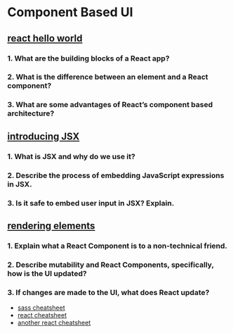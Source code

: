 # Component Based UI

## [react hello world](https://reactjs.org/docs/hello-world.html)

### 1. What are the building blocks of a React app?

### 2. What is the difference between an element and a React component?

### 3. What are some advantages of React’s component based architecture?

## [introducing JSX](https://reactjs.org/docs/introducing-jsx.html)

### 1. What is JSX and why do we use it?

### 2. Describe the process of embedding JavaScript expressions in JSX.

### 3. Is it safe to embed user input in JSX? Explain.

## [rendering elements](https://reactjs.org/docs/rendering-elements.html)

### 1. Explain what a React Component is to a non-technical friend.

### 2. Describe mutability and React Components, specifically, how is the UI updated?

### 3. If changes are made to the UI, what does React update?

- [sass cheatsheet](https://devhints.io/sass)
- [react cheatsheet](https://devhints.io/react)
- [another react cheatsheet](https://reactcheatsheet.com/)